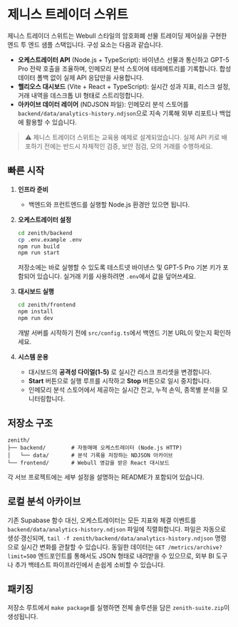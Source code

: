 # 제니스 트레이더 스위트

제니스 트레이더 스위트는 Webull 스타일의 암호화폐 선물 트레이딩 제어실을 구현한 엔드 투 엔드 샘플 스택입니다. 구성 요소는 다음과 같습니다.

- **오케스트레이터 API** (Node.js + TypeScript): 바이낸스 선물과 통신하고 GPT-5 Pro 전략 호출을 조율하며, 인메모리 분석 스토어에 테레메트리를 기록합니다. 합성 데이터 폴백 없이 실제 API 응답만을 사용합니다.
- **헬리오스 대시보드** (Vite + React + TypeScript): 실시간 성과 지표, 리스크 설정, 거래 내역을 데스크톱 UI 형태로 스트리밍합니다.
- **아카이브 데이터 레이어** (NDJSON 파일): 인메모리 분석 스토어를 `backend/data/analytics-history.ndjson`으로 지속 기록해 외부 리포트나 백업에 활용할 수 있습니다.

> ⚠️ 제니스 트레이더 스위트는 교육용 예제로 설계되었습니다. 실제 API 키로 배포하기 전에는 반드시 자체적인 검증, 보안 점검, 모의 거래를 수행하세요.

## 빠른 시작

1. **인프라 준비**
   - 백엔드와 프런트엔드를 실행할 Node.js 환경만 있으면 됩니다.

2. **오케스트레이터 설정**
   ```bash
   cd zenith/backend
   cp .env.example .env
   npm run build
   npm run start
   ```
   저장소에는 바로 실행할 수 있도록 테스트넷 바이낸스 및 GPT-5 Pro 기본 키가 포함되어 있습니다. 실거래 키를 사용하려면 `.env`에서 값을 덮어쓰세요.

3. **대시보드 실행**
   ```bash
   cd zenith/frontend
   npm install
   npm run dev
   ```
   개발 서버를 시작하기 전에 `src/config.ts`에서 백엔드 기본 URL이 맞는지 확인하세요.

4. **시스템 운용**
   - 대시보드의 **공격성 다이얼(1-5)** 로 실시간 리스크 프리셋을 변경합니다.
   - **Start** 버튼으로 실행 루프를 시작하고 **Stop** 버튼으로 일시 중지합니다.
   - 인메모리 분석 스토어에서 제공하는 실시간 잔고, 누적 손익, 종목별 분석을 모니터링합니다.

## 저장소 구조

```
zenith/
├── backend/        # 자동매매 오케스트레이터 (Node.js HTTP)
│   └── data/       # 분석 기록을 저장하는 NDJSON 아카이브
└── frontend/       # Webull 영감을 받은 React 대시보드
```

각 서브 프로젝트에는 세부 설정을 설명하는 README가 포함되어 있습니다.

## 로컬 분석 아카이브

기존 Supabase 함수 대신, 오케스트레이터는 모든 지표와 체결 이벤트를 `backend/data/analytics-history.ndjson` 파일에 직렬화합니다. 파일은
자동으로 생성·갱신되며, `tail -f zenith/backend/data/analytics-history.ndjson` 명령으로 실시간 변화를 관찰할 수 있습니다. 동일한 데이터는
`GET /metrics/archive?limit=500` 엔드포인트를 통해서도 JSON 형태로 내려받을 수 있으므로, 외부 BI 도구나 추가 백테스트 파이프라인에서 손쉽게
소비할 수 있습니다.

## 패키징

저장소 루트에서 `make package`를 실행하면 전체 솔루션을 담은 `zenith-suite.zip`이 생성됩니다.
